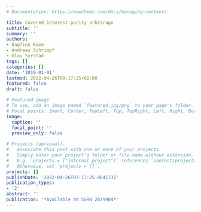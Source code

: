 ```yaml
---
# Documentation: https://wowchemy.com/docs/managing-content/

title: Covered interest parity arbitrage
subtitle: ''
summary: ''
authors:
- Dagfinn Rime
- Andreas Schrimpf
- Olav Syrstad
tags: []
categories: []
date: '2019-01-01'
lastmod: 2022-04-26T09:17:25+02:00
featured: false
draft: false

# Featured image
# To use, add an image named `featured.jpg/png` to your page's folder.
# Focal points: Smart, Center, TopLeft, Top, TopRight, Left, Right, BottomLeft, Bottom, BottomRight.
image:
  caption: ''
  focal_point: ''
  preview_only: false

# Projects (optional).
#   Associate this post with one or more of your projects.
#   Simply enter your project's folder or file name without extension.
#   E.g. `projects = ["internal-project"]` references `content/project/deep-learning/index.md`.
#   Otherwise, set `projects = []`.
projects: []
publishDate: '2022-04-26T07:17:25.864173Z'
publication_types:
- '2'
abstract: ''
publication: '*Available at SSRN 2879904*'
---
```

